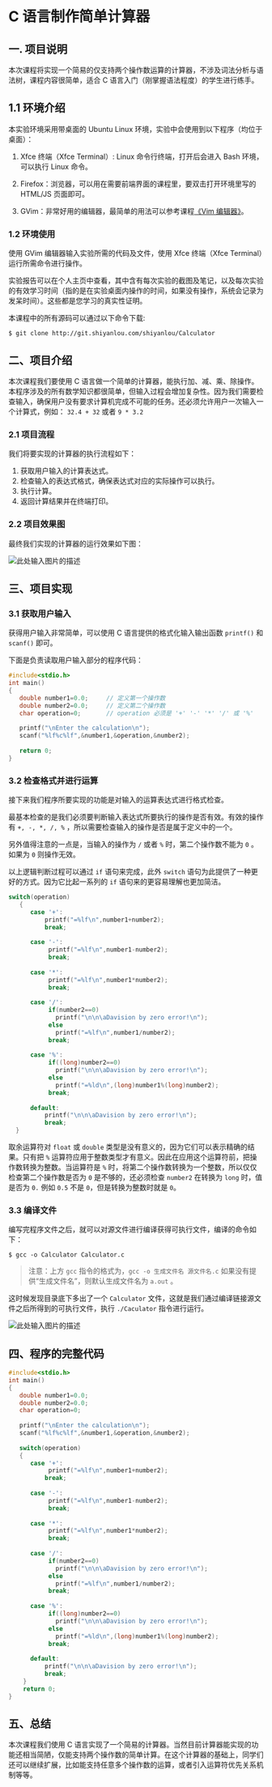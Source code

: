 # C 语言制作简单计算器

## 一. 项目说明

本次课程将实现一个简易的仅支持两个操作数运算的计算器，不涉及词法分析与语法树，课程内容很简单，适合 C 语言入门（刚掌握语法程度）的学生进行练手。

## 1.1 环境介绍

本实验环境采用带桌面的 Ubuntu Linux 环境，实验中会使用到以下程序（均位于桌面）：

1. Xfce 终端（Xfce Terminal）: Linux 命令行终端，打开后会进入 Bash 环境，可以执行 Linux 命令。

2. Firefox：浏览器，可以用在需要前端界面的课程里，要双击打开环境里写的 HTML/JS 页面即可。

3. GVim：非常好用的编辑器，最简单的用法可以参考课程[《Vim 编辑器》](http://www.shiyanlou.com/courses/2)。

### 1.2 环境使用

使用 GVim 编辑器输入实验所需的代码及文件，使用 Xfce 终端（Xfce Terminal）运行所需命令进行操作。


实验报告可以在个人主页中查看，其中含有每次实验的截图及笔记，以及每次实验的有效学习时间（指的是在实验桌面内操作的时间，如果没有操作，系统会记录为发呆时间）。这些都是您学习的真实性证明。

本课程中的所有源码可以通过以下命令下载:

```
$ git clone http://git.shiyanlou.com/shiyanlou/Calculator
```

## 二、项目介绍

本次课程我们要使用 C 语言做一个简单的计算器，能执行加、减、乘、除操作。本程序涉及的所有数学知识都很简单，但输入过程会增加复杂性。因为我们需要检查输入，确保用户没有要求计算机完成不可能的任务。还必须允许用户一次输入一个计算式，例如：
`32.4 + 32` 或者 `9 * 3.2`


### 2.1 项目流程

我们将要实现的计算器的执行流程如下：

1. 获取用户输入的计算表达式。
2. 检查输入的表达式格式，确保表达式对应的实际操作可以执行。
3. 执行计算。
4. 返回计算结果并在终端打印。

### 2.2 项目效果图

最终我们实现的计算器的运行效果如下图：

![此处输入图片的描述](https://dn-anything-about-doc.qbox.me/document-uid242676labid314timestamp1474652960595.png/wm)

## 三、项目实现

### 3.1 获取用户输入

获得用户输入非常简单，可以使用 C 语言提供的格式化输入输出函数 `printf()` 和 `scanf()` 即可。

下面是负责读取用户输入部分的程序代码：

```cpp
#include<stdio.h>
int main()
{
   double number1=0.0;     // 定义第一个操作数
   double number2=0.0;     // 定义第二个操作数
   char operation=0;       // operation 必须是 '+' '-' '*' '/' 或 '%'
   
   printf("\nEnter the calculation\n");
   scanf("%lf%c%lf",&number1,&operation,&number2);
  
   return 0;  
}
```

### 3.2 检查格式并进行运算

接下来我们程序所要实现的功能是对输入的运算表达式进行格式检查。

最基本检查的是我们必须要判断输入表达式所要执行的操作是否有效。有效的操作有 `+, -, *, /, %` ，所以需要检查输入的操作是否是属于定义中的一个。

另外值得注意的一点是，当输入的操作为 `/` 或者 `%` 时，第二个操作数不能为 `0` 。如果为 `0` 则操作无效。

以上逻辑判断过程可以通过 `if` 语句来完成，此外 `switch` 语句为此提供了一种更好的方式。因为它比起一系列的 `if` 语句来的更容易理解也更加简洁。

```cpp
switch(operation)
   {
      case '+':
          printf("=%lf\n",number1+number2);
          break;
          
      case '-':
           printf("=%lf\n",number1-number2);
           break;
           
      case '*':
           printf("=%lf\n",number1*number2);
           break;
        
      case '/':
           if(number2==0)
             printf("\n\n\aDavision by zero error!\n");
           else
             printf("=%lf\n",number1/number2);
           break;
             
      case '%':
           if((long)number2==0)  
             printf("\n\n\aDavision by zero error!\n"); 
           else
             printf("=%ld\n",(long)number1%(long)number2);      
           break;
      
      default:
          printf("\n\n\aDavision by zero error!\n");
          break;
  }
```

取余运算符对 `float` 或 `double` 类型是没有意义的，因为它们可以表示精确的结果。只有把 `%` 运算符应用于整数类型才有意义。因此在应用这个运算符前，把操作数转换为整数。当运算符是 `%` 时，将第二个操作数转换为一个整数，所以仅仅检查第二个操作数是否为 `0` 是不够的，还必须检查 `number2` 在转换为 `long` 时，值是否为 `0.` 例如 `0.5` 不是 `0`，但是转换为整数时就是 `0`。

### 3.3 编译文件

编写完程序文件之后，就可以对源文件进行编译获得可执行文件，编译的命令如下：

```
$ gcc -o Calculator Calculator.c
```

> 注意：上方 `gcc` 指令的格式为，`gcc -o 生成文件名 源文件名.c` 如果没有提供“生成文件名”，则默认生成文件名为 `a.out` 。

这时候发现目录底下多出了一个 `Calculator` 文件，这就是我们通过编译链接源文件之后所得到的可执行文件，执行 `./Caculator` 指令进行运行。

![此处输入图片的描述](https://dn-anything-about-doc.qbox.me/document-uid242676labid314timestamp1474653687726.png/wm)

## 四、程序的完整代码

```cpp
#include<stdio.h>
int main()
{
   double number1=0.0;
   double number2=0.0;
   char operation=0;
   
   printf("\nEnter the calculation\n");
   scanf("%lf%c%lf",&number1,&operation,&number2);
   
   switch(operation)
   {
      case '+':
           printf("=%lf\n",number1+number2);
          break;
          
      case '-':
           printf("=%lf\n",number1-number2);
           break;
           
      case '*':
           printf("=%lf\n",number1*number2);
           break;
        
      case '/':
           if(number2==0)
             printf("\n\n\aDavision by zero error!\n");
           else
             printf("=%lf\n",number1/number2);
           break;
             
      case '%':
           if((long)number2==0)  
             printf("\n\n\aDavision by zero error!\n"); 
           else
             printf("=%ld\n",(long)number1%(long)number2);      
           break;
      
      default:
          printf("\n\n\aDavision by zero error!\n");
          break;          
    }
    return 0;
}
```

## 五、总结

本次课程我们使用 C 语言实现了一个简易的计算器。当然目前计算器能实现的功能还相当简陋，仅能支持两个操作数的简单计算。在这个计算器的基础上，同学们还可以继续扩展，比如能支持任意多个操作数的运算，或者引入运算符优先关系机制等等。


